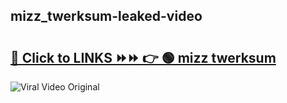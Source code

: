 
 ## mizz_twerksum-leaked-video 

# <h2><a href="https://clipsfans.com/mizz_twerksum&ref=git">🔗 Click to LINKS ⏩⏩ 👉 🟢 mizz twerksum </a></h2>

<a href="https://clipsfans.com/mizz_twerksum&ref=git" rel="nofollow" data-target="animated-image.originalLink"><img src="https://i.ibb.co.com/xMMVF88/686577567.gif" alt="Viral Video Original" style="max-width: 100%; display: inline-block;" data-target="animated-image.originalImage"></a>
